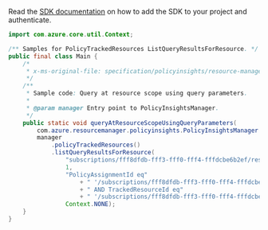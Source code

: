 Read the [SDK documentation](https://github.com/Azure/azure-sdk-for-java/blob/azure-resourcemanager-policyinsights_1.0.0-beta.2/sdk/policyinsights/azure-resourcemanager-policyinsights/README.md) on how to add the SDK to your project and authenticate.

```java
import com.azure.core.util.Context;

/** Samples for PolicyTrackedResources ListQueryResultsForResource. */
public final class Main {
    /*
     * x-ms-original-file: specification/policyinsights/resource-manager/Microsoft.PolicyInsights/preview/2018-07-01-preview/examples/PolicyTrackedResources_QueryResourceScopeWithFilterAndTop.json
     */
    /**
     * Sample code: Query at resource scope using query parameters.
     *
     * @param manager Entry point to PolicyInsightsManager.
     */
    public static void queryAtResourceScopeUsingQueryParameters(
        com.azure.resourcemanager.policyinsights.PolicyInsightsManager manager) {
        manager
            .policyTrackedResources()
            .listQueryResultsForResource(
                "subscriptions/fff8dfdb-fff3-fff0-fff4-fffdcbe6b2ef/resourceGroups/myResourceGroup/providers/Microsoft.Example/exampleResourceType/myResource",
                1,
                "PolicyAssignmentId eq"
                    + " '/subscriptions/fff8dfdb-fff3-fff0-fff4-fffdcbe6b2ef/resourceGroups/myResourceGroup/providers/Microsoft.Authorization/policyAssignments/myPolicyAssignment'"
                    + " AND TrackedResourceId eq"
                    + " '/subscriptions/fff8dfdb-fff3-fff0-fff4-fffdcbe6b2ef/resourceGroups/myResourceGroup/providers/Microsoft.Example/exampleResourceType/myResource/nestedResourceType/TrackedResource1'",
                Context.NONE);
    }
}
```
